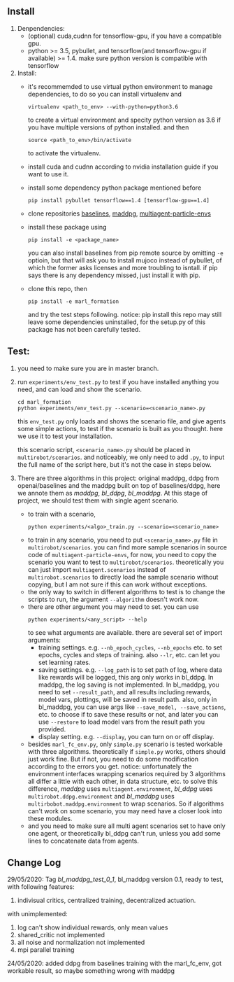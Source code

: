 ## Install

1. Denpendencies:
	- (optional) cuda,cudnn for tensorflow-gpu, if you have a compatible gpu.
	- python >= 3.5, pybullet, and tensorflow(and tensorflow-gpu if available) >= 1.4. make sure python version is compatible with tensorflow
2. Install:
	- it's recommemded to use virtual python environment to manage dependencies, to do so you can install virtualenv and 

		```
		virtualenv <path_to_env> --with-python=python3.6
		```

		to create a virtual environment and specity python version as 3.6 if you have multiple versions of python installed. and then

		```
		source <path_to_env>/bin/activate
		```

		to activate the virtualenv.
	- install cuda and cudnn according to nvidia installation guide if you want to use it.
	- install some dependency python package mentioned before
	
		```
		pip install pybullet tensorflow==1.4 [tensorflow-gpu==1.4]
		```

	- clone repositories [baselines](https://github.com/LXYYY/baselines.git), [maddpg](https://github.com/openai/maddpg.git), [multiagent-particle-envs](https://github.com/LXYYY/multiagent-particle-envs.git)
	- install these package using 

		```
		pip install -e <package_name>
		```

		you can also install baselines from pip remote source by omitting `-e` optioin, but that will ask you to install mujoco instead of pybullet, of which the former asks licenses and more troubling to isntall.
		if pip says there is any dependency missed, just install it with pip.

	- clone this repo, then 

		```
		pip install -e marl_formation
		```

		and try the test steps following. 
		notice: pip install this repo may still leave some dependencies uninstalled, for the setup.py of this package has not been carefully tested.

## Test:
1. you need to make sure you are in master branch. 
1. run `experiments/env_test.py` to test if you have installed anything you need, and can load and show the scenario.
	```
	cd marl_formation
	python experiments/env_test.py --scenario=<scenario_name>.py
	```
	this `env_test.py` only loads and shows the scenario file, and give agents some simple actions, to test if the scenario is built as you thought. here we use it to test your installation.
    
    this scenario script, `<scenario_name>.py` should be placed in `multirobot/scenarios`. and noticeably, we only need to add `.py`, to input the full name of the script here, but it's not the case in steps below.
2. There are three algorithms in this project: original maddpg, ddpg from openai/baselines and the maddpg built on top of baselines/ddpg, here we annote them as *maddpg*, *bl_ddpg*, *bl_maddpg*. At this stage of project, we should test them with single agent scenario.
	- to train with a scenario,
        ```
        python experiments/<algo>_train.py --scenario=<scenario_name>
        ```
    - to train in any scenario, you need to put `<scenario_name>.py` file in `multirobot/scenarios`. you can find more sample scenarios in source code of `multiagent-particle-envs`, for now, you need to copy the scenario you want to test to `multirobot/scenarios`. theoretically you can just import `multiagent.scenarios` instead of `multirobot.scenarios` to directly load the sample scenario without copying, but I am not sure if this can work without exceptions.
    - the only way to switch in different algorithms to test is to change the scripts to run, the argument `--algorithm` doesn't work now.
    - there are other argument you may need to set. you can use
        ```
        python experiments/<any_script> --help 
        ```
      to see what arguments are available. there are several set of import arguments:
        - training settings. e.g. `--nb_epoch_cycles`, `--nb_epochs` etc. to set epochs, cycles and steps of training. also `--lr`, etc. can let you set learning rates.
        - saving settings. e.g. `--log_path` is to set path of log, where data like rewards will be logged, this arg only works in bl_ddpg. In maddpg, the log saving is not implemented. In bl_maddpg, you need to set `--result_path`, and all results including rewards, model vars, plottings, will be saved in result path. also, only in bl_maddpg, you can use args like `--save_model, --save_actions`, etc. to choose if to save these results or not, and later you can use `--restore` to load model vars from the result path you provided.
        - display setting. e.g. `--display`, you can turn on or off display.
    - besides `marl_fc_env.py`, only `simple.py` scenario is tested workable with three algorithms. theoretically if `simple.py` works, others should just work fine. But if not, you need to do some modification according to the errors you get. notice: unfortunately the environment interfaces wrapping scenarios required by 3 algorithms all differ a little with each other, in data structure, etc. to solve this difference, *maddpg* uses `multiagent.environment`, *bl_ddpg* uses `multirobot.ddpg.environment` and *bl_maddpg* uses `multirbobot.maddpg.environment` to wrap scenarios. So if algorithms can't work on some scenario, you may need have a closer look into these modules.
    - and you need to make sure all multi agent scenarios set to have only one agent, or theoretically bl_ddpg can't run, unless you add some lines to concatenate data from agents.
 

## Change Log
29/05/2020: Tag *bl_maddpg_test_0_1*, bl_maddpg version 0.1, ready to test, 
with following features:

1. indivisual critics, centralized training, decentralized actuation.

with unimplemented:

1. log can't show individual rewards, only mean values
2. shared_critic not implemented
3. all noise and normalization not implemented
4. mpi parallel training
    
24/05/2020: added ddpg from baselines training with the marl_fc_env, got workable result, so maybe something wrong with maddpg
